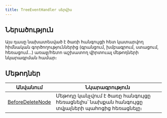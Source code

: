 ```yaml
---
title: TreeEventHandler սերվիս
---
```


## Ներածություն 

Այս դասը նախատեսված է ծառի հանգույցի հետ կատարվող հիմնական գործողություններից (գրանցում, խմբագրում, ստացում, հեռացում...) առաջ/հետո աշխատող վիրտուալ մեթոդների նկարագրման համար։

## Մեթոդներ

| Անվանում | Նկարագրություն |
|----------|----------------|
| [BeforeDeleteNode](TreeEventHandler/BeforeDeleteNode.md) | Մեթոդը կանչվում է ծառը հանգույցը հեռացնելիս՝ նախքան հանգույցը տվյալների պահոցից հեռացնելը։ |
